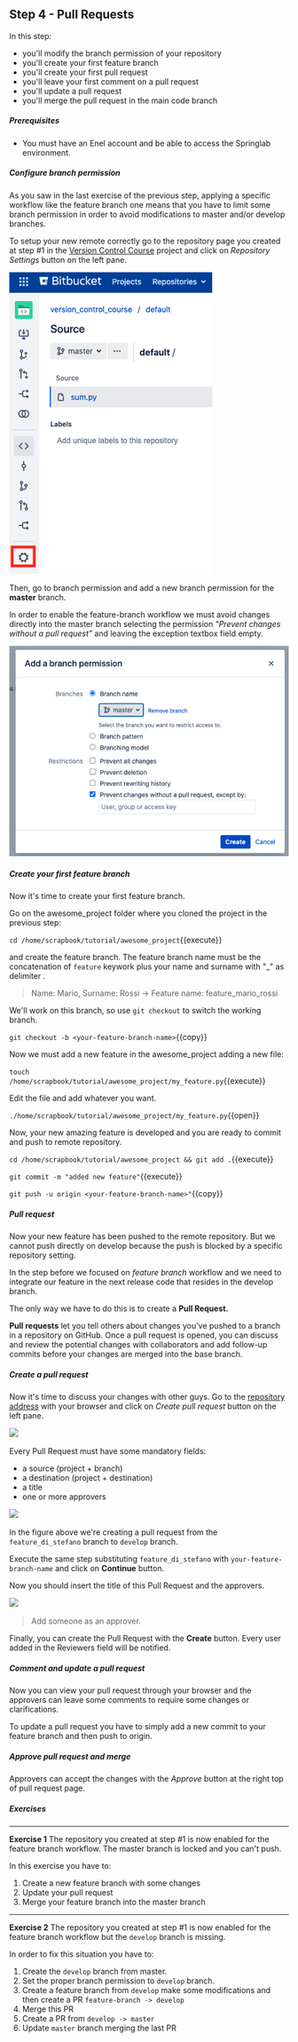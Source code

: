 ## Step 4 - Pull Requests
In this step:
* you'll modify the branch permission of your repository
* you'll create your first feature branch
* you'll create your first pull request
* you'll leave your first comment on a pull request
* you'll update a pull request
* you'll merge the pull request in the main code branch

##### Prerequisites
* You must have an Enel account and be able to access the Springlab environment.

##### Configure branch permission
As you saw in the last exercise of the previous step, applying a specific workflow like the feature branch one means that you have to limit some branch permission in order to avoid modifications to master and/or develop branches.

To setup your new remote correctly go to the repository page you created at step #1 in the [Version Control Course](https://bitbucket.springlab.enel.com/projects/ITDSVER) project and click on *Repository Settings* button on the left pane.

![](./assets/repository_setting_button.png)

Then, go to branch permission and add a new branch permission for the **master** branch.

In order to enable the feature-branch workflow we must avoid changes directly into the master branch selecting the permission *"Prevent changes without a pull request"* and leaving the exception textbox field empty.

![](./assets/add_branch_permission.png)

##### Create your first feature branch

Now it's time to create your first feature branch.

Go on the awesome_project folder where you cloned the project in the previous step:

```cd /home/scrapbook/tutorial/awesome_project```{{execute}}

and create the feature branch. The feature branch name must be the concatenation of `feature` keywork plus your name and surname with "_" as delimiter .

> Name: Mario, Surname: Rossi -> Feature name: feature_mario_rossi

We'll work on this branch, so use `git checkout` to switch the working branch.

```git checkout -b <your-feature-branch-name>```{{copy}}

Now we must add a new feature in the awesome_project adding a new file:

```touch /home/scrapbook/tutorial/awesome_project/my_feature.py```{{execute}}

Edit the file and add whatever you want.

`./home/scrapbook/tutorial/awesome_project/my_feature.py`{{open}}

Now, your new amazing feature is developed and you are ready to commit and push to remote repository.

```cd /home/scrapbook/tutorial/awesome_project && git add .```{{execute}}

```git commit -m "added new feature"```{{execute}}

```git push -u origin <your-feature-branch-name>"```{{copy}}

##### Pull request

Now your new feature has been pushed to the remote repository. But we cannot push directly on develop because the push is blocked by a specific repository setting. 

In the step before we focused on *feature branch* workflow and we need to integrate our feature in the next release code that resides in the develop branch.

The only way we have to do this is to create a **Pull Request.**

**Pull requests** let you tell others about changes you've pushed to a branch in a repository on GitHub. Once a pull request is opened, you can discuss and review the potential changes with collaborators and add follow-up commits before your changes are merged into the base branch.

##### Create a pull request

Now it's time to discuss your changes with other guys. 
Go to the [repository address](https://bitbucket.springlab.enel.com/projects/ITDSVER/repos/awesome_project/browse) with your browser and click on *Create pull request* button on the left pane.

![](./assets/create_pull_request_button.png)

Every Pull Request must have some mandatory fields:

* a source (project + branch)
* a destination (project + destination)
* a title
* one or more approvers

![](./assets/create_pull_request_step_1.png)


In the figure above we're creating a pull request from the `feature_di_stefano` branch to `develop` branch.

Execute the same step substituting `feature_di_stefano` with `your-feature-branch-name` and click on **Continue** button.

Now you should insert the title of this Pull Request and the approvers.

![](./assets/create_pull_request_step_2.png)

> Add someone as an approver.

Finally, you can create the Pull Request with the **Create** button.
Every user added in the Reviewers field will be notified.

##### Comment and update a pull request

Now you can view your pull request through your browser and the approvers can leave some comments to require some changes or clarifications. 

To update a pull request you have to simply add a new commit to your feature branch and then push to origin.

##### Approve pull request and merge

Approvers can accept the changes with the *Approve* button at the right top of pull request page.

##### Exercises

---
**Exercise 1**
The repository you created at step #1 is now enabled for the feature branch workflow. The master branch is locked and you can't push.

In this exercise you have to:

1. Create a new feature branch with some changes
2. Update your pull request
3. Merge your feature branch into the master branch

---

**Exercise 2**
The repository you created at step #1 is now enabled for the feature branch workflow but the `develop` branch is missing.

In order to fix this situation you have to:

1. Create the `develop` branch from master.
2. Set the proper branch permission to `develop` branch.
3. Create a feature branch from `develop` make some modifications and then create a PR `feature-branch -> develop`
4. Merge this PR
5. Create a PR from `develop -> master`
6. Update `master` branch merging the last PR
